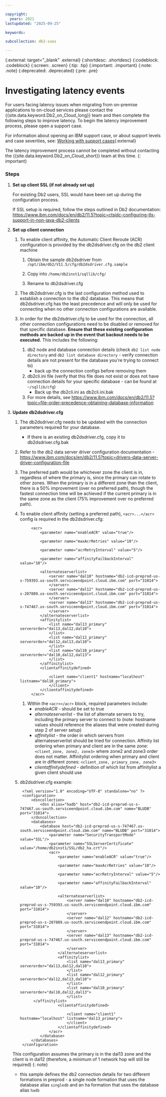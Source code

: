 ```yaml
---

copyright:
  years: 2021
lastupdated: "2025-09-25"

keywords:

subcollection: db2-saas

---
```


 
{:external: target="_blank" .external}
{:shortdesc: .shortdesc}
{:codeblock: .codeblock}
{:screen: .screen}
{:tip: .tip}
{:important: .important}
{:note: .note}
{:deprecated: .deprecated}
{:pre: .pre}

# Investigating latency events

For users facing latency issues when migrating from on-premise applications to on-cloud services please contact the {{site.data.keyword.Db2_on_Cloud_long}}  team and then complete the following steps to improve latency. To begin the latency improvement process, please open a support case. 

For information about opening an IBM support case, or about support levels and case severities, see: [Working with support cases](/docs/get-support?topic=get-support-open-case#open-case){:external}

The latency improvement process cannot be completed without contacting the {{site.data.keyword.Db2_on_Cloud_short}}  team at this time. 
{: important}

### Steps

1. **Set up client SSL (if not already set up)**

    For existing Db2 users, SSL would have been set up during the configuration process.

    If SSL setup is required, follow the steps outlined in Db2 documentation:  
    https://www.ibm.com/docs/en/db2/11.5?topic=ctsidc-configuring-tls-support-in-non-java-db2-clients

1. **Set up client connection**
    
   1. To enable client affinity, the Automatic Client Reroute (ACR) configuration is provided by the db2dsdriver.cfg on the db2 client machine
        
        1. Obtain the sample db2dsdriver from ```/opt/ibm/db2/V11.5/cfg/db2dsdriver.cfg.sample```

        1. Copy into ```/home/db2inst1/sqllib/cfg/```

        1. Rename to db2dsdriver.cfg

    1. The db2dsdriver.cfg is the last configuration method used to establish a connection to the db2 database. This means that db2dsdriver.cfg has the least precedence and will only be used for connecting when no other connection configurations are available. 

    1. In order for the db2dsdriver.cfg to be used for the connection, all other connection configurations need to be disabled or removed for that specific database. **Ensure that these existing configuration methods are backed up in the event that backout needs to be executed.** This includes the following:
        
        1. db2 node and database connection details (check ```db2 list node directory``` and ```db2 list database directory``` - verify connection details are not present for the database you're trying to connect to)
            - back up the connection configs before removing them
        1. db2cli.ini file (verify that this file does not exist or does not have connection details for your specific database - can be found at ```~/sqllib/cfg```)
            - Back up the db2cli.ini as db2cli.ini.bak
        1. For more details, see https://www.ibm.com/docs/en/db2/11.5?topic=file-order-precedence-obtaining-database-information

1. **Update db2dsdriver.cfg**

    1. The db2dsdriver.cfg needs to be updated with the connection parameters required for your database.
        - If there is an existing db2dsdriver.cfg, copy it to db2dsdriver.cfg.bak
    1. Refer to the db2 data server driver configuration documentation - https://www.ibm.com/docs/en/db2/11.5?topic=drivers-data-server-driver-configuration-file
    1. The preferred path would be whichever zone the client is in, regardless of where the primary is, since the primary can rotate to other zones. When the primary is in a different zone than the client, there is a 50% improvement (over no preferred path), though the fastest connection time will be achieved if the current primary is in the same zone as the client (75% improvement over no preferred path).
    1. To enable client affinity (setting a preferred path), ```<acr>...</acr>``` config is required in the db2dsdriver.cfg:
        
                <acr>
                    <parameter name="enableACR" value="true"/>
                    
                    <parameter name="maxAcrRetries" value="10"/>
                    
                    <parameter name="acrRetryInterval" value="5"/>
                    
                    <parameter name="affinityFailbackInterval" value="10"/>
                    
                    <alternateserverlist>
                        <server name="dal10" hostname="db2-icd-preprod-us-s-759393.us-south.serviceendpoint.cloud.ibm.com" port="31014">
                        </server>
                        <server name="dal12" hostname="db2-icd-preprod-us-s-207889.us-south.serviceendpoint.cloud.ibm.com" port="31014">                        
                        </server>
                        <server name="dal13" hostname="db2-icd-preprod-us-s-747467.us-south.serviceendpoint.cloud.ibm.com" port="31014">
                        </server>
                    </alternateserverlist>
                    <affinitylist>
                        <list name="dal13_primary" serverorder="dal13,dal12,dal10">
                        </list>
                        <list name="dal12_primary" serverorder="dal12,dal13,dal10">                        
                        </list>
                        <list name="dal10_primary" serverorder="dal10,dal12,dal13">
                        </list>
                    </affinitylist>
                    <clientaffinitydefined>
                        
                        <client name="client1" hostname="localhost" listname="dal10_primary">
                        </client>
                    </clientaffinitydefined>
                </acr>
            
        1. Within the ```<acr></acr>``` block, required parameters include:
            - *enableACR* - should be set to true
            - *alternateserverlist* - the list of alternate servers to try, including the primary server to connect to (note: hostname values should reference the aliases that were created during step 2 of server setup)
            - *affinitylist* - the order in which servers from alternateserverlist should be tried for connection. Affinity list ordering when primary and client are in the same zone: ```<client_zone, zone2, zone3>``` where zone2 and zone3 order does not matter. Affinitylist ordering when primary and client are in different zones: ```<client_zone, primary_zone, zone3>```
            - *clientaffinitydefined* - definition of which list from affinitylist a given client should use
    1. db2dsdriver.cfg example:

            <?xml version="1.0" encoding="UTF-8" standalone="no" ?>
            <configuration>
                <dsncollection>
                    <dsn alias="hadb" host="db2-icd-preprod-us-s-747467.us-south.serviceendpoint.cloud.ibm.com" name="BLUDB" port="31014">
                </dsncollection>
                <databases>
                    <database host="db2-icd-preprod-us-s-747467.us-south.serviceendpoint.cloud.ibm.com" name="BLUDB" port="31014">
                        <parameter name="SecurityTransportMode" value="SSL"/>
                        <parameter name="SSLServerCertificate" value="/home/db2inst1/SSL/db2_ha.crt"/>
                        <acr>
                            <parameter name="enableACR" value="true"/>
                            
                            <parameter name="maxAcrRetries" value="10"/>
                            
                            <parameter name="acrRetryInterval" value="5"/>
                            
                            <parameter name="affinityFailbackInterval" value="10"/>
                            
                            <alternateserverlist>
                                <server name="dal10" hostname="db2-icd-preprod-us-s-759393.us-south.serviceendpoint.cloud.ibm.com" port="31014">
                                </server>
                                <server name="dal12" hostname="db2-icd-preprod-us-s-207889.us-south.serviceendpoint.cloud.ibm.com" port="31014"> 
                                </server>
                                <server name="dal13" hostname="db2-icd-preprod-us-s-747467.us-south.serviceendpoint.cloud.ibm.com" port="31014"> 
                                </server>
                            </alternateserverlist>
                            <affinitylist>
                                <list name="dal13_primary" serverorder="dal13,dal12,dal10">
                                </list>
                                <list name="dal12_primary" serverorder="dal12,dal13,dal10">  
                                </list>
                                <list name="dal10_primary" serverorder="dal10,dal12,dal13"> 
                                </list>
                 </affinitylist>
                            <clientaffinitydefined>
                                
                                <client name="client1" hostname="localhost" listname="dal13_primary">
                                </client>
                            </clientaffinitydefined>
                        </acr>
                    </database>
                </databases>
            </configuration>    
            
      This configuration assumes the primary is in the dal13 zone and the client is in dal12 (therefore, a minimum of 1 network hop will still be required)
{: note}
      
    - this sample defines the db2 connection details for two different formations in preprod - a single node formation that uses the database alias ```singledb``` and an ha formation that uses the database alias ```hadb```
